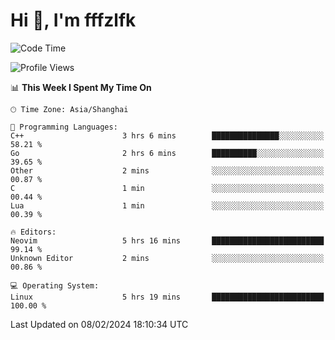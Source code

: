 # Hi 👋, I'm fffzlfk

<!--START_SECTION:waka-->
![Code Time](http://img.shields.io/badge/Code%20Time-651%20hrs%2037%20mins-blue)

![Profile Views](http://img.shields.io/badge/Profile%20Views-0-blue)

📊 **This Week I Spent My Time On** 

```text
🕑︎ Time Zone: Asia/Shanghai

💬 Programming Languages: 
C++                      3 hrs 6 mins        ███████████████░░░░░░░░░░   58.21 % 
Go                       2 hrs 6 mins        ██████████░░░░░░░░░░░░░░░   39.65 % 
Other                    2 mins              ░░░░░░░░░░░░░░░░░░░░░░░░░   00.87 % 
C                        1 min               ░░░░░░░░░░░░░░░░░░░░░░░░░   00.44 % 
Lua                      1 min               ░░░░░░░░░░░░░░░░░░░░░░░░░   00.39 % 

🔥 Editors: 
Neovim                   5 hrs 16 mins       █████████████████████████   99.14 % 
Unknown Editor           2 mins              ░░░░░░░░░░░░░░░░░░░░░░░░░   00.86 % 

💻 Operating System: 
Linux                    5 hrs 19 mins       █████████████████████████   100.00 % 
```


 Last Updated on 08/02/2024 18:10:34 UTC
<!--END_SECTION:waka-->
